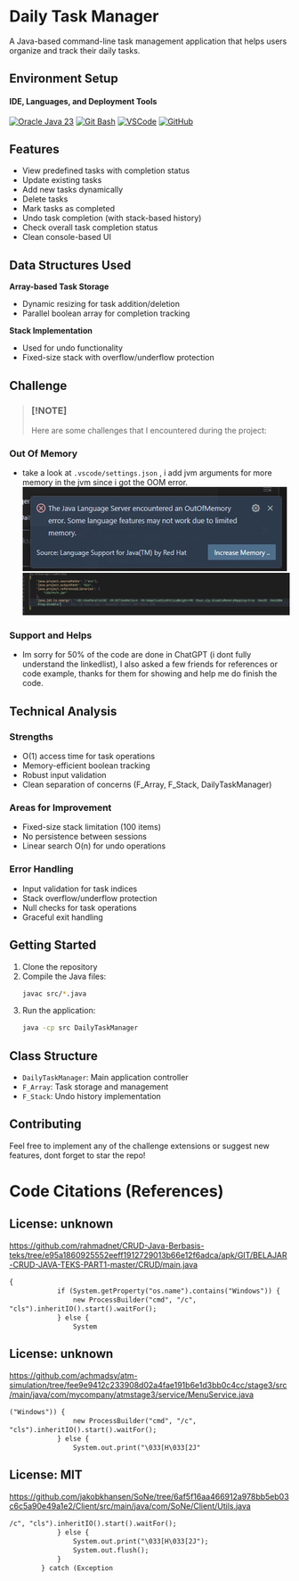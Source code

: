 # Daily Task Manager
 A Java-based command-line task management application that helps users organize and track their daily tasks.

## Environment Setup
#### IDE, Languages, and Deployment Tools
  [![Oracle Java 23](https://img.shields.io/badge/Oracle%20Java%2023-ED8B00?style=flat&logo=openjdk&logoColor=white)](https://www.oracle.com/java/)
  [![Git Bash](https://img.shields.io/badge/Gitbash%20--f14e32?logo=git)](https://git-scm.com/downloads)
  [![VSCode](https://img.shields.io/badge/VSCode-0086d1?style=flat&logo=internetcomputer&logoColor=white)](https://code.visualstudio.com/download) 
  [![GitHub](https://img.shields.io/badge/GitHub%20-ts?logo=github&logoColor=black&labelColor=white&color=54a5e3)](https://github.com)
  

## Features
- View predefined tasks with completion status
- Update existing tasks
- Add new tasks dynamically
- Delete tasks
- Mark tasks as completed
- Undo task completion (with stack-based history)
- Check overall task completion status
- Clean console-based UI

## Data Structures Used
 **Array-based Task Storage**
   - Dynamic resizing for task addition/deletion
   - Parallel boolean array for completion tracking

 **Stack Implementation**
   - Used for undo functionality
   - Fixed-size stack with overflow/underflow protection

## Challenge 
 > ### [!NOTE]  
 > Here are some challenges that I encountered during the project:

### **Out Of Memory**
   - take a look at ```.vscode/settings.json``` , i add jvm arguments for more memory in the jvm since i got the OOM error.
    ![IMG](https://github.com/rifk7s/DailyTaskManager_.Java/blob/main/images/OOM_ERROR.jpg?raw=true)
    ![IMG](https://github.com/rifk7s/DailyTaskManager_.Java/blob/main/images/OOM.jpg?raw=true)

 ### **Support and Helps**
   - Im sorry for 50% of the code are done in ChatGPT (i dont fully understand the linkedlist), I also asked a few friends for references or code example, thanks for them for showing and help me do finish the code.


## Technical Analysis
### Strengths
- O(1) access time for task operations
- Memory-efficient boolean tracking
- Robust input validation
- Clean separation of concerns (F_Array, F_Stack, DailyTaskManager)
### Areas for Improvement
- Fixed-size stack limitation (100 items)
- No persistence between sessions
- Linear search O(n) for undo operations

### Error Handling
- Input validation for task indices
- Stack overflow/underflow protection
- Null checks for task operations
- Graceful exit handling


## Getting Started
1. Clone the repository
2. Compile the Java files:
   ```bash
   javac src/*.java
   ```
3. Run the application:
   ```bash
   java -cp src DailyTaskManager
   ```
## Class Structure

- `DailyTaskManager`: Main application controller
- `F_Array`: Task storage and management
- `F_Stack`: Undo history implementation

## Contributing

Feel free to implement any of the challenge extensions or suggest new features, dont forget to star the repo!

# Code Citations (References)

## License: unknown
https://github.com/rahmadnet/CRUD-Java-Berbasis-teks/tree/e95a1860925552eeff1912729013b66e12f6adca/apk/GIT/BELAJAR-CRUD-JAVA-TEKS-PART1-master/CRUD/main.java

```
{
            if (System.getProperty("os.name").contains("Windows")) {
                new ProcessBuilder("cmd", "/c", "cls").inheritIO().start().waitFor();
            } else {
                System
```

## License: unknown
https://github.com/achmadsy/atm-simulation/tree/fee9e9412c233908d02a4fae191b6e1d3bb0c4cc/stage3/src/main/java/com/mycompany/atmstage3/service/MenuService.java

```
("Windows")) {
                new ProcessBuilder("cmd", "/c", "cls").inheritIO().start().waitFor();
            } else {
                System.out.print("\033[H\033[2J"
```

## License: MIT
https://github.com/jakobkhansen/SoNe/tree/6af5f16aa466912a978bb5eb03c6c5a90e49a1e2/Client/src/main/java/com/SoNe/Client/Utils.java

```
/c", "cls").inheritIO().start().waitFor();
            } else {
                System.out.print("\033[H\033[2J");
                System.out.flush();
            }
        } catch (Exception
```

